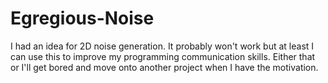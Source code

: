 # Egregious-Noise
I had an idea for 2D noise generation. It probably won't work but at least I can use this to improve my programming communication skills. Either that or I'll get bored and move onto another project when I have the motivation. 

